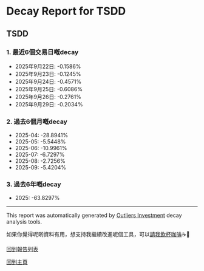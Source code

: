 # Decay Report for TSDD

## TSDD

### 1. 最近6個交易日嘅decay

- 2025年9月22日: -0.1586%
- 2025年9月23日: -0.1245%
- 2025年9月24日: -0.4571%
- 2025年9月25日: -0.6086%
- 2025年9月26日: -0.2761%
- 2025年9月29日: -0.2034%

### 2. 過去6個月嘅decay

- 2025-04: -28.8941%
- 2025-05: -5.5448%
- 2025-06: -10.9961%
- 2025-07: -6.7297%
- 2025-08: -2.7256%
- 2025-09: -5.4204%

### 3. 過去6年嘅decay

- 2025: -63.8297%

------------------------------
This report was automatically generated by [Outliers Investment](https://outliersecon.github.io/Outliers-Investment/) decay analysis tools.

如果你覺得呢啲資料有用，想支持我繼續改進呢個工具，可以[請我飲杯咖啡](https://buymeacoffee.com/outliersecon)☕🙏

[回到報告列表](https://outliersecon.github.io/Outliers-Investment/reports/reports_public)

[回到主頁](https://outliersecon.github.io/Outliers-Investment/)